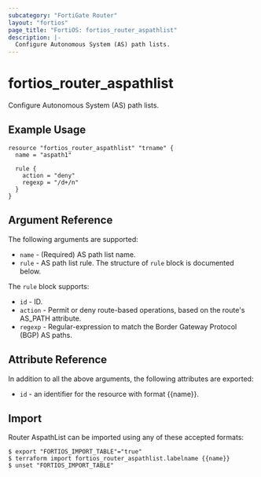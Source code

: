 ```yaml
---
subcategory: "FortiGate Router"
layout: "fortios"
page_title: "FortiOS: fortios_router_aspathlist"
description: |-
  Configure Autonomous System (AS) path lists.
---
```


# fortios_router_aspathlist
Configure Autonomous System (AS) path lists.

## Example Usage

```hcl
resource "fortios_router_aspathlist" "trname" {
  name = "aspath1"

  rule {
    action = "deny"
    regexp = "/d+/n"
  }
}
```

## Argument Reference

The following arguments are supported:

* `name` - (Required) AS path list name.
* `rule` - AS path list rule. The structure of `rule` block is documented below.

The `rule` block supports:

* `id` - ID.
* `action` - Permit or deny route-based operations, based on the route's AS_PATH attribute.
* `regexp` - Regular-expression to match the Border Gateway Protocol (BGP) AS paths.


## Attribute Reference

In addition to all the above arguments, the following attributes are exported:
* `id` - an identifier for the resource with format {{name}}.

## Import

Router AspathList can be imported using any of these accepted formats:
```
$ export "FORTIOS_IMPORT_TABLE"="true"
$ terraform import fortios_router_aspathlist.labelname {{name}}
$ unset "FORTIOS_IMPORT_TABLE"
```
